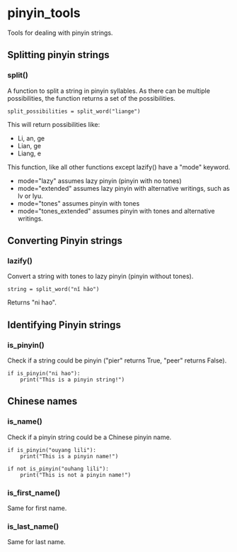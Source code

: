 # pinyin_tools

Tools for dealing with pinyin strings.

## Splitting pinyin strings
### split()
A function to split a string in pinyin syllables. As there can be multiple possibilities, the function returns a set of the possibilities.

```
split_possibilities = split_word("liange")
```

This will return possibilities like:
- Li, an, ge
- Lian, ge
- Liang, e

This function, like all other functions except lazify() have a "mode" keyword. 
- mode="lazy" assumes lazy pinyin (pinyin with no tones)
- mode="extended" assumes lazy pinyin with alternative writings, such as lv or lyu.
- mode="tones" assumes pinyin with tones
- mode="tones_extended" assumes pinyin with tones and alternative writings.

## Converting Pinyin strings
### lazify()
Convert a string with tones to lazy pinyin (pinyin without tones).

```
string = split_word("nǐ hǎo")
```
Returns "ni hao".

## Identifying Pinyin strings
### is_pinyin()
Check if a string could be pinyin ("pier" returns True, "peer" returns False).

```
if is_pinyin("ni hao"):
    print("This is a pinyin string!")
```

## Chinese names
### is_name()
Check if a pinyin string could be a Chinese pinyin name.

```
if is_pinyin("ouyang lili"):
    print("This is a pinyin name!")

if not is_pinyin("ouhang lili"):
    print("This is not a pinyin name!")
```

### is_first_name()
Same for first name.

### is_last_name()
Same for last name.
